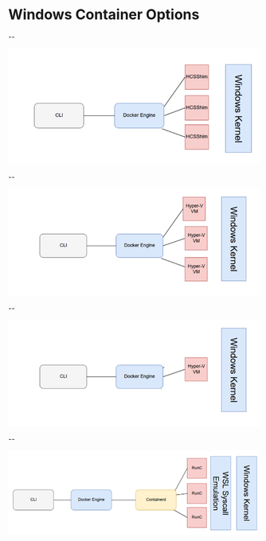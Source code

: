 # Windows Container Options

--

<img src="/images/windows-containers-hcsshim.png"/>

--

<img src="/images/windows-containers-hyper-v.png"/>

--

<img src="/images/windows-containers-lcow.png"/>

--

<img src="/images/windows-containers-wsl.png"/>